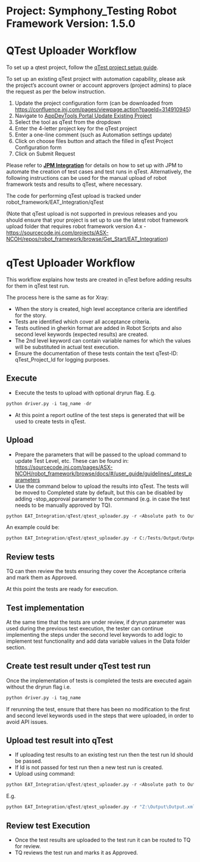 Project: Symphony_Testing Robot Framework Version: 1.5.0
==========================================================================================

QTest Uploader Workflow
======================
To set up a qtest project, follow the [qTest project setup guide](https://confluence.jnj.com/pages/viewpage.action?pageId=314910945).

To set up an existing qTest project with automation capability, please ask the project’s account owner or account approvers (project admins) to place the request as per the below instruction.

1. Update the project configuration form (can be downloaded from https://confluence.jnj.com/pages/viewpage.action?pageId=314910945)
2. Navigate to [AppDevTools Portal Update Existing Project](https://appdevtools.jnj.com/updateproject/updateproject)
3. Select the tool as qTest from the dropdown
4. Enter the 4-letter project key for the qTest project
5. Enter a one-line comment (such as Automation settings update)
6. Click on choose files button and attach the filled in qTest Project Configuration form
7. Click on Submit Request

Please refer to **[JPM Integration](https://sourcecode.jnj.com/pages/ASX-NCOH/robot_framework/browse/docs/#/user_guide/guidelines/rf_jpm_integration?id=jpm-with-qtest-integration)** for details on how to set up with JPM to automate the creation of test cases and test runs in qTest. Alternatively, the following instructions can be used for the manual upload of robot framework tests and results to qTest, where necessary.

The code for performing qTest upload is tracked under robot_framework/EAT_Integration/qTest

(Note that qTest upload is not supported in previous releases and you should ensure that your project is set up to use the latest robot framework upload folder that requires robot framework version 4.x - https://sourcecode.jnj.com/projects/ASX-NCOH/repos/robot_framework/browse/Get_Start/EAT_Integration)

# qTest Uploader Workflow

This workflow explains how tests are created in qTest before adding results for them in qTest test run.

The process here is the same as for Xray:

- When the story is created, high level acceptance criteria are identified for the story.
- Tests are identified which cover all acceptance criteria.
- Tests outlined in gherkin format are added in Robot Scripts and also second level keywords (expected results) are created.
- The 2nd level keyword can contain variable names for which the values will be substituted in actual test execution.
- Ensure the documentation of these tests contain the text qTest-ID: qTest_Project_Id for logging purposes.

## Execute

- Execute the tests to upload with optional dryrun flag. E.g.

```python
python driver.py -i tag_name -dr
```

- At this point a report outline of the test steps is generated that will be used to create tests in qTest.

## Upload
- Prepare the parameters that will be passed to the upload command to update Test Level, etc. These can be found in:
 https://sourcecode.jnj.com/pages/ASX-NCOH/robot_framework/browse/docs/#/user_guide/guidelines/_qtest_parameters
- Use the command below to upload the results into qTest. The tests will be moved to Completed state by default, but this can be disabled by adding -stop_approval parameter to the command (e.g. in case the test needs to be manually approved by TQ).

```python
python EAT_Integration/qTest/qtest_uploader.py -r <Absolute path to Output.xml report> -qpid <Project Code>  -qfid <Project folder Id> -qassign <username of test assignee> -qtoken <User Bearer token> -ct_json
```

An example could be:

```python
python EAT_Integration/qTest/qtest_uploader.py -r C:/Tests/Output/Output.xml -qpid 111 -qfid 222 -qassign jbloggs1  -qtoken <User Bearer token> -ct_json -stop_approval
```

## Review tests

TQ can then review the tests ensuring they cover the Acceptance criteria and mark them as Approved.

At this point the tests are ready for execution.

## Test implementation

At the same time that the tests are under review, if dryrun parameter was used during the previous test execution, the tester can continue implementing the steps
under the second level keywords to add logic to implement test functionality and add data variable values in the Data
folder section.

## Create test result under qTest test run

Once the implementation of tests is completed the tests are executed again without the dryrun flag i.e.

```python
python driver.py -i tag_name
```

If rerunning the test, ensure that there has been no modification to the first and second level keywords used in the steps that were uploaded, in order to avoid API issues.

## Upload test result into qTest

- If uploading test results to an existing test run then the test run Id should be passed.
- If Id is not passed for test run then a new test run is created.
- Upload using command:

```python
python EAT_Integration/qTest/qtest_uploader.py -r <Absolute path to Output.xml> -qpid <Project Id>  -qtoken <User Bearer token> -res_json -qrunid <qTest Test Run ID: Optional>
```

E.g.

```python
python EAT_Integration/qTest/qtest_uploader.py -r "Z:\Output\Output.xml" -qpid 111  -qtoken <User Bearer token> -res_json -qrunid 123456
```

## Review test Execution

- Once the test results are uploaded to the test run it can be routed to TQ for review.
- TQ reviews the test run and marks it as Approved.
